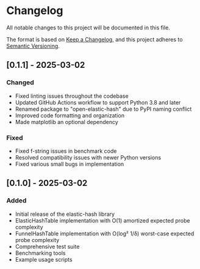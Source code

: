 # Changelog

All notable changes to this project will be documented in this file.

The format is based on [Keep a Changelog](https://keepachangelog.com/en/1.0.0/),
and this project adheres to [Semantic Versioning](https://semver.org/spec/v2.0.0.html).

## [0.1.1] - 2025-03-02

### Changed
- Fixed linting issues throughout the codebase
- Updated GitHub Actions workflow to support Python 3.8 and later
- Renamed package to "open-elastic-hash" due to PyPI naming conflict
- Improved code formatting and organization
- Made matplotlib an optional dependency

### Fixed
- Fixed f-string issues in benchmark code
- Resolved compatibility issues with newer Python versions
- Fixed various small bugs in implementation

## [0.1.0] - 2025-03-02

### Added
- Initial release of the elastic-hash library
- ElasticHashTable implementation with O(1) amortized expected probe complexity
- FunnelHashTable implementation with O(log² 1/δ) worst-case expected probe complexity
- Comprehensive test suite
- Benchmarking tools
- Example usage scripts
